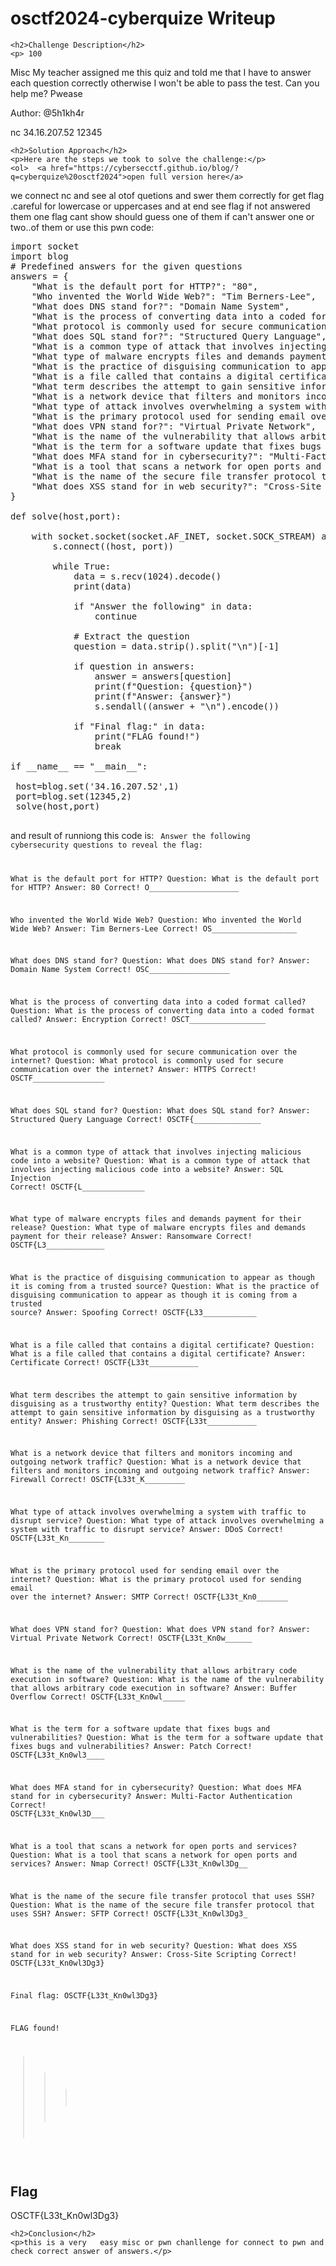  
<!DOCTYPE html>
<html>
 
<body>
    <h1>osctf2024-cyberquize Writeup </h1>

    <h2>Challenge Description</h2>
    <p> 100
Misc
My teacher assigned me this quiz and told me that I have to answer each question correctly otherwise I won't be able to pass the test. Can you help me? Pwease

Author: @5h1kh4r

nc 34.16.207.52 12345
</p>

    <h2>Solution Approach</h2>
    <p>Here are the steps we took to solve the challenge:</p>
    <ol>  <a href="https://cybersecctf.github.io/blog/?q=cyberquize%20osctf2024">open full version here</a>
we connect nc and see al otof quetions and swer them correctly for get flag .careful for lowercase or uppercases
and at end see flag if not answered them one flag cant show should guess one of them if can't answer one or two..of them or use this pwn code:
<pre>
import socket
import blog
# Predefined answers for the given questions
answers = {
    "What is the default port for HTTP?": "80",
    "Who invented the World Wide Web?": "Tim Berners-Lee",
    "What does DNS stand for?": "Domain Name System",
    "What is the process of converting data into a coded format called?": "Encryption",
    "What protocol is commonly used for secure communication over the internet?": "HTTPS",
    "What does SQL stand for?": "Structured Query Language",
    "What is a common type of attack that involves injecting malicious code into a website?": "SQL Injection",
    "What type of malware encrypts files and demands payment for their release?": "Ransomware",
    "What is the practice of disguising communication to appear as though it is coming from a trusted source?": "Spoofing",
    "What is a file called that contains a digital certificate?": "Certificate",
    "What term describes the attempt to gain sensitive information by disguising as a trustworthy entity?": "Phishing",
    "What is a network device that filters and monitors incoming and outgoing network traffic?": "Firewall",
    "What type of attack involves overwhelming a system with traffic to disrupt service?": "DDoS",
    "What is the primary protocol used for sending email over the internet?": "SMTP",
    "What does VPN stand for?": "Virtual Private Network",
    "What is the name of the vulnerability that allows arbitrary code execution in software?": "Buffer Overflow",
    "What is the term for a software update that fixes bugs and vulnerabilities?": "Patch",
    "What does MFA stand for in cybersecurity?": "Multi-Factor Authentication",
    "What is a tool that scans a network for open ports and services?": "Nmap",
    "What is the name of the secure file transfer protocol that uses SSH?": "SFTP",
    "What does XSS stand for in web security?": "Cross-Site Scripting"
}

def solve(host,port):
    
    with socket.socket(socket.AF_INET, socket.SOCK_STREAM) as s:
        s.connect((host, port))

        while True:
            data = s.recv(1024).decode()
            print(data)

            if "Answer the following" in data:
                continue

            # Extract the question
            question = data.strip().split("\n")[-1]

            if question in answers:
                answer = answers[question]
                print(f"Question: {question}")
                print(f"Answer: {answer}")
                s.sendall((answer + "\n").encode())

            if "Final flag:" in data:
                print("FLAG found!")
                break

if __name__ == "__main__":
 
 host=blog.set('34.16.207.52',1)
 port=blog.set(12345,2)
 solve(host,port)

</pre>
and result of runniong this code is:
<code>
Answer the following cybersecurity questions to reveal the flag:

What is the default port for HTTP? 
Question: What is the default port for HTTP?
Answer: 80
Correct! O____________________

Who invented the World Wide Web? 
Question: Who invented the World Wide Web?
Answer: Tim Berners-Lee
Correct! OS___________________

What does DNS stand for? 
Question: What does DNS stand for?
Answer: Domain Name System
Correct! OSC__________________

What is the process of converting data into a coded format called? 
Question: What is the process of converting data into a coded format called?
Answer: Encryption
Correct! OSCT_________________

What protocol is commonly used for secure communication over the internet? 
Question: What protocol is commonly used for secure communication over the internet?
Answer: HTTPS
Correct! OSCTF________________

What does SQL stand for? 
Question: What does SQL stand for?
Answer: Structured Query Language
Correct! OSCTF{_______________

What is a common type of attack that involves injecting malicious code into a website? 
Question: What is a common type of attack that involves injecting malicious code into a website?
Answer: SQL Injection
Correct! OSCTF{L______________

What type of malware encrypts files and demands payment for their release? 
Question: What type of malware encrypts files and demands payment for their release?
Answer: Ransomware
Correct! OSCTF{L3_____________

What is the practice of disguising communication to appear as though it is coming from a trusted source? 
Question: What is the practice of disguising communication to appear as though it is coming from a trusted source?
Answer: Spoofing
Correct! OSCTF{L33____________

What is a file called that contains a digital certificate? 
Question: What is a file called that contains a digital certificate?
Answer: Certificate
Correct! OSCTF{L33t___________

What term describes the attempt to gain sensitive information by disguising as a trustworthy entity? 
Question: What term describes the attempt to gain sensitive information by disguising as a trustworthy entity?
Answer: Phishing
Correct! OSCTF{L33t___________

What is a network device that filters and monitors incoming and outgoing network traffic? 
Question: What is a network device that filters and monitors incoming and outgoing network traffic?
Answer: Firewall
Correct! OSCTF{L33t_K_________

What type of attack involves overwhelming a system with traffic to disrupt service? 
Question: What type of attack involves overwhelming a system with traffic to disrupt service?
Answer: DDoS
Correct! OSCTF{L33t_Kn________

What is the primary protocol used for sending email over the internet? 
Question: What is the primary protocol used for sending email over the internet?
Answer: SMTP
Correct! OSCTF{L33t_Kn0_______

What does VPN stand for? 
Question: What does VPN stand for?
Answer: Virtual Private Network
Correct! OSCTF{L33t_Kn0w______

What is the name of the vulnerability that allows arbitrary code execution in software? 
Question: What is the name of the vulnerability that allows arbitrary code execution in software?
Answer: Buffer Overflow
Correct! OSCTF{L33t_Kn0wl_____

What is the term for a software update that fixes bugs and vulnerabilities? 
Question: What is the term for a software update that fixes bugs and vulnerabilities?
Answer: Patch
Correct! OSCTF{L33t_Kn0wl3____

What does MFA stand for in cybersecurity? 
Question: What does MFA stand for in cybersecurity?
Answer: Multi-Factor Authentication
Correct! OSCTF{L33t_Kn0wl3D___

What is a tool that scans a network for open ports and services? 
Question: What is a tool that scans a network for open ports and services?
Answer: Nmap
Correct! OSCTF{L33t_Kn0wl3Dg__

What is the name of the secure file transfer protocol that uses SSH? 
Question: What is the name of the secure file transfer protocol that uses SSH?
Answer: SFTP
Correct! OSCTF{L33t_Kn0wl3Dg3_

What does XSS stand for in web security? 
Question: What does XSS stand for in web security?
Answer: Cross-Site Scripting
Correct! OSCTF{L33t_Kn0wl3Dg3}

Final flag: OSCTF{L33t_Kn0wl3Dg3}

FLAG found!
>>>
</code>
    </ol>
<br>
    <h2>Flag</h2>
    <p class="flag">OSCTF{L33t_Kn0wl3Dg3}
</p>

    <h2>Conclusion</h2>
    <p>this is a very   easy misc or pwn chanllenge for connect to pwn and check correct answer of answers.</p>

</body>
</html>
